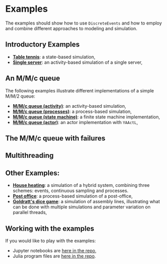 # Examples

The examples should show how to use `DiscreteEvents` and how to employ and combine different approaches to modeling and simulation.

## Introductory Examples

- [**Table tennis**](tabletennis.md): a state-based simulation,
- [**Single server**](singleserver.md): an activity-based simulation of a single server,

## An M/M/c queue

The following examples illustrate different implementations of a simple M/M/2 queue:

- [**M/M/c queue (activity)**](queue_mmc_act.md): an activity-based simulation,
- [**M/M/c queue (processes)**](queue_mmc_srv.md): a process-based simulation,
- [**M/M/c queue (state machine)**](queue_mmc_sm.md): a finite state machine implementation,
- [**M/M/c queue (actor)**](queue_mmc_actor.md): an actor implementation with `YAActL`,

## The M/M/c queue with failures

## Multithreading

## Other Examples:

- [**House heating**](house_heating/house_heating.md): a simulation of a hybrid system, combining three schemes: events, continuous sampling and processes.
- [**Post office**](postoffice/postoffice.md): a process-based simulation of a
  post-office,
- [**Goldratt's dice game**](dicegame/dicegame.md): a simulation of assembly lines, illustrating what can be done with multiple simulations and parameter variation on parallel threads,

## Working with the examples

If you would like to play with the examples:

- Jupyter notebooks are [here in the repo](https://github.com/pbayer/DiscreteEventsCompanion.jl/tree/master/notebooks),
- Julia program files are [here in the repo](https://github.com/pbayer/DiscreteEventsCompanion.jl/tree/master/examples).
